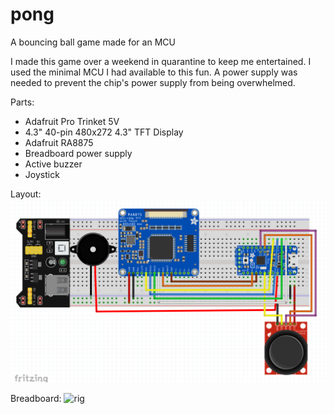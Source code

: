 # pong
A bouncing ball game made for an MCU

I made this game over a weekend in quarantine to keep me entertained. I used the minimal MCU I had available to this fun. A power supply was needed
to prevent the chip's power supply from being overwhelmed.

Parts:
* Adafruit Pro Trinket 5V
* 4.3" 40-pin 480x272 4.3" TFT Display
* Adafruit RA8875
* Breadboard power supply
* Active buzzer
* Joystick

Layout:
![pong](pong.png?raw=true)

Breadboard:
![rig](IMG_2740.HEIC)
